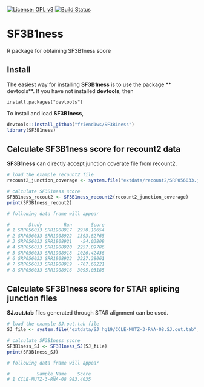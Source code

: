 [![License: GPL v3](https://img.shields.io/badge/License-GPL%20v3-blue.svg)](https://www.gnu.org/licenses/gpl-3.0)
[![Build Status](https://travis-ci.org/friend1ws/SF3B1ness.svg?branch=master)](https://travis-ci.org/friend1ws/SF3B1ness)

# SF3B1ness
R package for obtaining SF3B1ness score

## Install 

The easiest way for installing **SF3B1ness** is to use the package ** devtools**.
If you have not installed **devtools**, then
```
install.packages("devtools")
```

To install and load **SF3B1ness**,
```R
devtools::install_github("friend1ws/SF3B1ness")
library(SF3B1ness)
```

## Calculate SF3B1ness score for recount2 data

**SF3B1ness** can directly accept junction coverate file from recount2.
```R
# load the example recount2 file
recount2_junction_coverage <- system.file("extdata/recount2/SRP056033.junction_coverage.tsv.gz", package="SF3B1ness")

# calculate SF3B1ness score
SF3B1ness_recout2 <- SF3B1ness_recount2(recount2_junction_coverage)
print(SF3B1ness_recout2)

# following data frame will appear

#       Study        Run       Score
# 1 SRP056033 SRR1908917  2970.10654
# 2 SRP056033 SRR1908922  1393.82765
# 3 SRP056033 SRR1908921   -54.03809
# 4 SRP056033 SRR1908920  2257.09786
# 5 SRP056033 SRR1908918 -1026.42436
# 6 SRP056033 SRR1908923  3327.38061
# 7 SRP056033 SRR1908919  -767.68221
# 8 SRP056033 SRR1908916  3095.03185
```

## Calculate SF3B1ness score for STAR splicing junction files

**SJ.out.tab** files generated through STAR alignment can be used.
```R
# load the example SJ.out.tab file
SJ_file <- system.file("extdata/SJ_hg19/CCLE-MUTZ-3-RNA-08.SJ.out.tab", package="SF3B1ness")

# calculate SF3B1ness score
SF3B1ness_SJ <- SF3B1ness_SJ(SJ_file)
print(SF3B1ness_SJ)

# following data frame will appear

#          Sample_Name    Score
# 1 CCLE-MUTZ-3-RNA-08 983.4035
```
